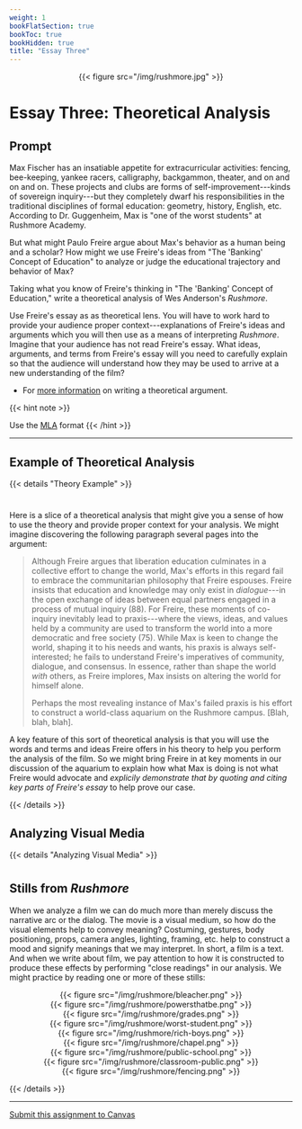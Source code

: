 ```yaml
---
weight: 1
bookFlatSection: true
bookToc: true
bookHidden: true
title: "Essay Three"
---
```


<div style="text-align:center">{{< figure src="/img/rushmore.jpg" >}}</div>


# Essay Three: Theoretical Analysis


## Prompt

Max Fischer has an insatiable appetite for extracurricular activities: fencing, bee-keeping, yankee racers, calligraphy, backgammon, theater, and on and on and on. These projects and clubs are forms of self-improvement---kinds of sovereign inquiry---but they completely dwarf his responsibilities in the traditional disciplines of formal education: geometry, history, English, etc. According to Dr. Guggenheim, Max is "one of the worst students" at Rushmore Academy.

But what might Paulo Freire argue about Max's behavior as a human being and a scholar? How might we use Freire's ideas from "The 'Banking' Concept of Education" to analyze or judge the educational trajectory and behavior of Max?

Taking what you know of Freire's thinking in "The 'Banking' Concept of Education," write a theoretical analysis of Wes Anderson's *Rushmore*.

Use Freire's essay as as theoretical lens. You will have to work hard to provide your audience proper context---explanations of Freire's ideas and arguments which you will then use as a means of interpreting *Rushmore*. Imagine that your audience has not read Freire's essay. What ideas, arguments, and terms from Freire's essay will you need to carefully explain so that the audience will understand how they may be used to arrive at a new understanding of the film?

- For [more information](https://no-silo.com/resources/open-handbook/chapter-6/#theoretical-writing) on writing a theoretical argument.

<!---
Let's assume that your readers have seen this film, but have not read Freire. You are a guy who is interested in offering a new way of interpreting this beloved film by making a theoretical analysis using Freire's famous essay. Your readers will not have heard of Freire or read his essay, but they will be very curious about how the theory helps us understand the film and the trajectory of the main character, Max Fischer. Your readers will read your essay and feel that you've really hit on something important by making this analysis, as they will see the film in a completely new light that they would have never considered without your help. This is because you have carefully explained important concepts and arguments that Freire makes and then showing how those things may be used as a way of seeing or understanding the action in the film. They will thank you for your service and brilliant contribution to the conversation about this film. 
--->


{{< hint note >}} 

<span style="color: var(--circle-dots)"><i class="far fa-dot-circle"></i></span> Use the [MLA](/resources/open-handbook/chapter-11-mla/) format
{{< /hint >}} 

---

## Example of Theoretical Analysis

{{< details "Theory Example" >}}

#


Here is a slice of a theoretical analysis that might give you a sense of how to use the theory and provide proper context for your analysis. We might imagine discovering the following paragraph several pages into the argument:


>Although Freire argues that liberation education culminates in a collective effort to change the world, Max's efforts in this regard fail to embrace the communitarian philosophy that Freire espouses. Freire insists that education and knowledge may only exist in *dialogue*---in the open exchange of ideas between equal partners engaged in a process of mutual inquiry (88). For Freire, these moments of co-inquiry inevitably lead to praxis---where the views, ideas, and values held by a community are used to transform the world into a more democratic and free society (75). While Max is keen to change the world, shaping it to his needs and wants, his praxis is always self-interested; he fails to understand Freire's imperatives of community, dialogue, and consensus. In essence, rather than shape the world *with* others, as Freire implores, Max insists on altering the world for himself alone.
>
>Perhaps the most revealing instance of Max's failed praxis is his effort to construct a world-class aquarium on the Rushmore campus. [Blah, blah, blah].

A key feature of this sort of theoretical analysis is that you will use the words and terms and ideas Freire offers in his theory to help you perform the analysis of the film. So we might bring Freire in at key moments in our discussion of the aquarium to explain how what Max is doing is not what Freire would advocate and *explicily demonstrate that by quoting and citing key parts of Freire's essay* to help prove our case. 

{{< /details >}}

## Analyzing Visual Media

{{< details "Analyzing Visual Media" >}}
#

## Stills from *Rushmore*

When we analyze a film we can do much more than merely discuss the narrative arc or the dialog. The movie is a visual medium, so how do the visual elements help to convey meaning? Costuming, gestures, body positioning, props, camera angles, lighting, framing, etc. help to construct a mood and signify meanings that we may interpret. In short, a film is a text. And when we write about film, we pay attention to how it is constructed to produce these effects by performing "close readings" in our analysis. We might practice by reading one or more of these stills:

<div style="text-align:center">{{< figure src="/img/rushmore/bleacher.png" >}}</div>

<div style="text-align:center">{{< figure src="/img/rushmore/powersthatbe.png" >}}</div>

<div style="text-align:center">{{< figure src="/img/rushmore/grades.png" >}}</div>

<div style="text-align:center">{{< figure src="/img/rushmore/worst-student.png" >}}</div>

<div style="text-align:center">{{< figure src="/img/rushmore/rich-boys.png" >}}</div>

<div style="text-align:center">{{< figure src="/img/rushmore/chapel.png" >}}</div>

<div style="text-align:center">{{< figure src="/img/rushmore/public-school.png" >}}</div>

<div style="text-align:center">{{< figure src="/img/rushmore/classroom-public.png" >}}</div>

<div style="text-align:center">{{< figure src="/img/rushmore/fencing.png" >}}</div>

{{< /details >}}

---

<i class="fa fa-cloud-upload-alt"></i> [Submit this assignment to Canvas](https://canvas.dartmouth.edu)
